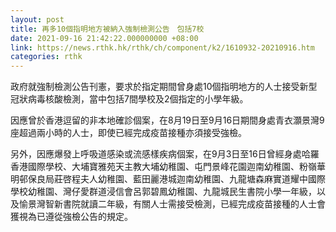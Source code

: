 ```yaml
---
layout: post
title: 再多10個指明地方被納入強制檢測公告　包括7校
date: 2021-09-16 21:42:22.000000000 +08:00
link: https://news.rthk.hk/rthk/ch/component/k2/1610932-20210916.htm
categories: rthk
---
```


政府就強制檢測公告刊憲，要求於指定期間曾身處10個指明地方的人士接受新型冠狀病毒核酸檢測，當中包括7間學校及2個指定的小學年級。

因應曾於香港逗留的非本地確診個案，在8月19日至9月16日期間身處青衣灝景灣9座超過兩小時的人士，即使已經完成疫苗接種亦須接受強檢。

另外，因應爆發上呼吸道感染或流感樣疾病個案，在9月3日至16日曾經身處哈羅香港國際學校、大埔寶雅苑天主教大埔幼稚園、屯門景峰花園迦南幼稚園、粉嶺華明邨保良局莊啓程夫人幼稚園、藍田麗港城迦南幼稚園、九龍塘森麻實道耀中國際學校幼稚園、灣仔愛群道浸信會呂郭碧鳳幼稚園、九龍城民生書院小學一年級，以及愉景灣智新書院就讀二年級，有關人士需接受檢測，已經完成疫苗接種的人士會獲視為已遵從強檢公告的規定。
